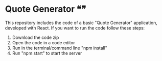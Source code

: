 # Quote Generator ❝❞
This repository includes the code of a basic "Quote Generator" application, developed with React. If you want to run the code follow these steps:
1) Download the code zip
2) Open the code in a code editor
3) Run in the terminal/command line "npm install"
4) Run "npm start" to start the server
